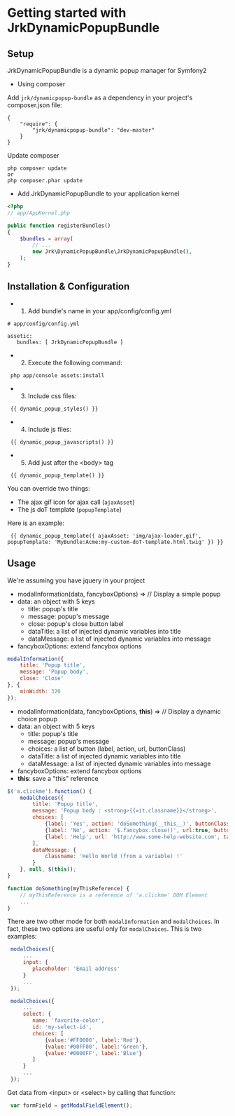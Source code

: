 Getting started with JrkDynamicPopupBundle
==========================================

Setup
-----
JrkDynamicPopupBundle is a dynamic popup manager for Symfony2


- Using composer

Add `jrk/dynamicpopup-bundle` as a dependency in your project's composer.json file:

```
{
    "require": {
        "jrk/dynamicpopup-bundle": "dev-master"
    }
}
```
Update composer
```
php composer update
or 
php composer.phar update
```

- Add JrkDynamicPopupBundle to your application kernel

``` php
<?php
// app/AppKernel.php

public function registerBundles()
{
    $bundles = array(
        // ...
        new Jrk\DynamicPopupBundle\JrkDynamicPopupBundle(),
    );
}
```


Installation & Configuration
----------------------------

- 1. Add bundle's name in your app/config/config.yml
```
# app/config/config.yml

assetic:
   bundles: [ JrkDynamicPopupBundle ]
```

- 2. Execute the following command:
```
 php app/console assets:install
```


- 3. Include css files:

```
 {{ dynamic_popup_styles() }}
```

- 4. Include js files:

```
 {{ dynamic_popup_javascripts() }}
```

- 5. Add just after the &lt;body> tag

```
 {{ dynamic_popup_template() }}
```

You can override two things:
- The ajax gif icon for ajax call (`ajaxAsset`)
- The js doT template (`popupTemplate`)

Here is an example:

```
 {{ dynamic_popup_template({ ajaxAsset: 'img/ajax-loader.gif', popupTemplate: 'MyBundle:Acme:my-custom-doT-template.html.twig' }) }}
```



Usage
-----
We're assuming you have jquery in your project

- modalInformation(data, fancyboxOptions) => // Display a simple popup
- data: an object with 5 keys
    - title: popup's title
    - message: popup's message
    - close: popup's close button label
    - dataTitle: a list of injected dynamic variables into title
    - dataMessage: a list of injected dynamic variables into message
- fancyboxOptions: extend fancybox options

``` js
modalInformation({
    title: 'Popup title',
    message: 'Popup body',
    close: 'Close'
}, {
    minWidth: 320
});
```

- modalInformation(data, fancyboxOptions, __this__) => // Display a dynamic choice popup
- data: an object with 5 keys
    - title: popup's title
    - message: popup's message
    - choices: a list of button (label, action, url, buttonClass)
    - dataTitle: a list of injected dynamic variables into title
    - dataMessage: a list of injected dynamic variables into message
- fancyboxOptions: extend fancybox options
- __this__: save a "this" reference

``` js
$('a.clickme').function() {
    modalChoices({
        title: 'Popup title',
        message: 'Popup body : <strong>{{=it.classname}}</strong>',
        choices: [
            {label: 'Yes', action: 'doSomething(__this__)', buttonClass: 'btn btn-primary'},
            {label: 'No', action: '$.fancybox.close()', url:true, buttonClass: 'btn btn-danger'},
            {label: 'Help', url: 'http://www.some-help-website.com', target:'_blank', buttonClass: 'btn btn-info'},
        ],
        dataMessage: {
            classname: 'Hello World (from a variable) !'
        }
    }, null, $(this));
}

function doSomething(myThisReference) {
    // myThisReference is a reference of 'a.clickme' DOM Element
    ...
}
```

There are two other mode for both `modalInformation` and `modalChoices`.
In fact, these two options are useful only for `modalChoices`.
This is two examples:

``` js
 modalChoices({
     ...
     input: {
        placeholder: 'Email address'
     }
     ...
 });

 modalChoices({
     ...
     select: {
        name: 'favorite-color',
        id: 'my-select-id',
        choices: [
            {value:'#FF0000', label:'Red'},
            {value:'#00FF00', label:'Green'},
            {value:'#0000FF', label:'Blue'}
        ]
     }
     ...
 });
```

Get data from &lt;input> or &lt;select> by calling that function:

``` js
 var formField = getModalFieldElement();
```


